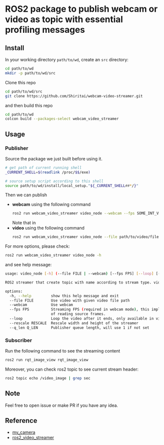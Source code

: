 # ROS2 package to publish webcam or video as topic with essential profiling messages

## Install

In your working directory `path/to/wd`, create an `src` directory:

```bash
cd path/to/wd
mkdir -p path/to/wd/src
```

Clone this repo

```bash
cd path/to/wd/src
git clone https://github.com/Shiritai/webcam-video-streamer.git
```

and then build this repo

```bash
cd path/to/wd
colcon build --packages-select webcam_video_streamer
```

## Usage

### Publisher

Source the package we just built before using it.

```bash
# get path of current running shell
_CURRENT_SHELL=$(readlink /proc/$$/exe)

# source setup script according to this shell
source path/to/wd/install/local_setup."${_CURRENT_SHELL##*/}"
```

Then we can publish

* **webcam** using the following command
    ```bash
    ros2 run webcam_video_streamer video_node --webcam --fps SOME_INT_VALUE
    ```
    Note that in 
* **video** using the following command
    ```bash
    ros2 run webcam_video_streamer video_node --file path/to/video/file
    ```

For more options, please check:

```bash
ros2 run webcam_video_streamer video_node -h
```

and see help message:

```bash
usage: video_node [-h] (--file FILE | --webcam) [--fps FPS] [--loop] [--rescale RESCALE] [--q_len Q_LEN]

ROS2 streamer that create topic with name according to stream type. video: /video_node, webcam: /webcam_node

options:
  -h, --help         show this help message and exit
  --file FILE        Use video with given video file path
  --webcam           Use webcam
  --fps FPS          Streaming FPS (required in webcam mode), this implies the play speed of video (fps > source fps means speed up, vice versa). Note that this is not the accurate FPS, which determines the timer interval
                     of reading source frames.
  --loop             Loop the video after it ends, only available in video streaming mode
  --rescale RESCALE  Rescale width and height of the streamer
  --q_len Q_LEN      Publisher queue length, will use 1 if not set
```

### Subscriber

Run the following command to see the streaming content

```bash
ros2 run rqt_image_view rqt_image_view
```

Moreover, you can check ros2 topic to see current stream header:

```bash
ros2 topic echo /video_image | grep sec
```

## Note

Feel free to open issue or make PR if you have any idea.

## Reference

* [my_camera](https://github.com/pratikPhadte/my_camera/tree/main)
* [ros2_video_streamer](https://github.com/klintan/ros2_video_streamer/tree/master)
